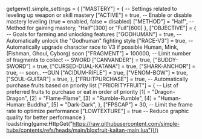 getgenv().simple_settings = {
["MASTERY"] = { -- Settings related to leveling up weapon or skill mastery
["ACTIVE"] = true, -- Enable or disable mastery leveling (true = enabled, false = disabled)
["METHOD"] = "Half", -- Method for gaining mastery, "Half"[300] or "Full"[600]
},
["OBJECTIVE"] = { -- Goals for farming and unlocking features
["GODHUMAN"] = true, -- Automatically unlock the "Godhuman" fighting style
["RACE-V3"] = true, -- Automatically upgrade character race to V3 if possible Human, Mink, (Fishman, Ghoul, Cyborg) soon
["FRAGMENT"] = 100000, -- Limit number of fragments to collect
-- SWORD
["CANVANDER"] = true,
["BUDDY-SWORD"] = true,
["CURSED-DUAL-KATANA"] = true,
["SHARK-ANCHOR"] = true, -- soon..
--GUN
["ACIDUM-RIFLE"] = true,
["VENOM-BOW"] = true,
["SOUL-GUITAR"] = true,
},
["FRUITPURCHASE"] = true, -- Automatically purchase fruits based on priority list
["PRIORITYFRUIT"] = { -- List of preferred fruits to purchase or eat in order of priority
[1] = "Dragon-Dragon",
[2] = "Flame-Flame",
[3] = "Rumble-Rumble",
[4] = "Human-Human: Buddha",
[5] = "Dark-Dark",
},
["FPSCAP"] = 30, -- Limit the frame rate to optimize performance
["LOWTEXTURE"] = true -- Reduce graphic quality for better performance
}
loadstring(game:HttpGet("https://raw.githubusercontent.com/simple-hubs/contents/refs/heads/main/bloxfruit-kaitan-main.lua"))()
